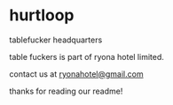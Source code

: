 # hurtloop
tablefucker headquarters

table fuckers is part of ryona hotel limited.

contact us at ryonahotel@gmail.com

thanks for reading our readme!
